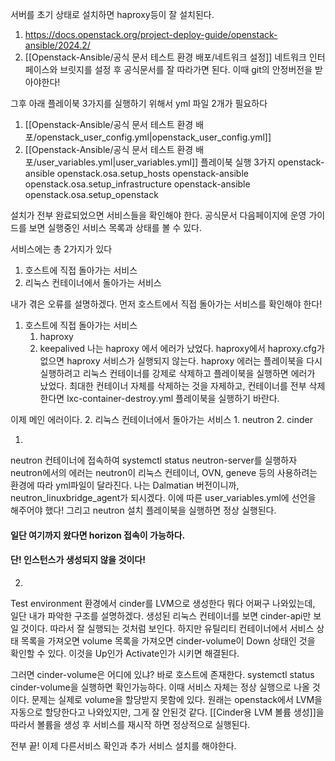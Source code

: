 
서버를 초기 상태로 설치하면 haproxy등이 잘 설치된다.

1. https://docs.openstack.org/project-deploy-guide/openstack-ansible/2024.2/
2. [[Openstack-Ansible/공식 문서 테스트 환경 배포/네트워크 설정]]
네트워크 인터페이스와 브릿지를 설정 후 공식문서를 잘 따라가면 된다. 이때 git의 안정버전을 받아야한다!

그후 아래 플레이북 3가지를 실행하기 위해서 yml 파일 2개가 필요하다
1. [[Openstack-Ansible/공식 문서 테스트 환경 배포/openstack_user_config.yml|openstack_user_config.yml]]
2. [[Openstack-Ansible/공식 문서 테스트 환경 배포/user_variables.yml|user_variables.yml]]
플레이북 실행 3가지
openstack-ansible openstack.osa.setup_hosts
openstack-ansible openstack.osa.setup_infrastructure
openstack-ansible openstack.osa.setup_openstack

설치가 전부 완료되었으면 서비스들을 확인해야 한다.
공식문서 다음페이지에 운영 가이드를 보면 실행중인 서비스 목록과 상태를 볼 수 있다.

서비스에는 총 2가지가 있다
1. 호스트에 직접 돌아가는 서비스
2. 리눅스 컨테이너에서 돌아가는 서비스

내가 겪은 오류를 설명하겠다.
먼저 호스트에서 직접 돌아가는 서비스를 확인해야 한다!
1. 호스트에 직접 돌아가는 서비스
	1. haproxy
	2. keepalived
나는 haproxy 에서 에러가 났었다. haproxy에서 haproxy.cfg가 없으면 haproxy 서비스가 실행되지 않는다.
haproxy 에러는 플레이북을 다시 실행하려고 리눅스 컨테이너를 강제로 삭제하고 플레이북을 실행하면 에러가 났었다. 최대한 컨테이너 자체를 삭제하는 것을 자제하고, 컨테이너를 전부 삭제한다면 lxc-container-destroy.yml 플레이북을 실행하기 바란다.

이제 메인 에러이다.
2. 리눅스 컨테이너에서 돌아가는 서비스
	1. neutron
	2. cinder

1.
neutron 컨테이너에 접속하여 systemctl status neutron-server를 실행하자
neutron에서의 에러는 neutron이 리눅스 컨테이너, OVN, geneve 등의 사용하려는 환경에 따라 yml파일이 달라진다. 나는 Dalmatian 버전이니까, neutron_linuxbridge_agent가 되시겠다. 이에 따른 user_variables.yml에 선언을 해주어야 했다! 그리고 neutron 설치 플레이북을 실행하면 정상 실행된다.

#### 일단 여기까지 왔다면 horizon 접속이 가능하다.
#### 단! 인스턴스가 생성되지 않을 것이다!

2.
Test environment 환경에서 cinder를 LVM으로 생성한다 뭐다 어쩌구 나와있는데, 일단 내가 파악한 구조를 설명하겠다.
생성된 리눅스 컨테이너를 보면 cinder-api만 보일 것이다. 따라서 잘 실행되는 것처럼 보인다.
하지만 유틸리티 컨테이너에서 서비스 상태 목록을 가져오면 volume 목록을 가져오면 cinder-volume이 Down 상태인 것을 확인할 수 있다. 이것을 Up인가 Activate인가 시키면 해결된다.

그러면 cinder-volume은 어디에 있냐?
바로 호스트에 존재한다. systemctl status cinder-volume을 실행하면 확인가능하다.
이때 서비스 자체는 정상 실행으로 나올 것이다.
문제는 실제로 volume을 할당받지 못함에 있다. 원래는 openstack에서 LVM을 자동으로 할당한다고 나와있지만, 그게 잘 안된것 같다.
[[Cinder용 LVM 볼륨 생성]]을 따라서 볼륨을 생성 후 서비스를 재시작 하면 정상적으로 실행된다.

전부 끝!
이제 다른서비스 확인과 추가 서비스 설치를 해야한다.